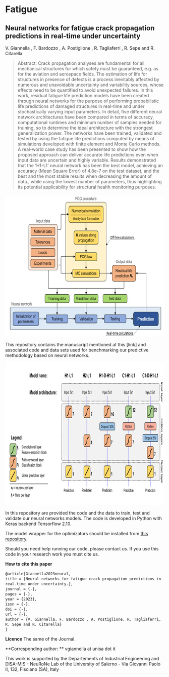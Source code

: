 
# Fatigue
## Neural networks for fatigue crack propagation predictions in real-time under uncertainty  
V. Giannella , F. Bardozzo , A. Postiglione , R. Tagliaferri , R. Sepe and R. Citarella


> Abstract: Crack propagation analyses are fundamental for all mechanical structures for
which safety must be guaranteed, e.g. as for the aviation and aerospace fields. The estimation
of life for structures in presence of defects is a process inevitably affected by numerous and
unavoidable uncertainty and variability sources, whose effects need to be quantified to avoid
unexpected failures.
In this work, residual fatigue life prediction models have been created through neural
networks for the purpose of performing probabilistic life predictions of damaged structures in
real-time and under stochastically varying input parameters. In detail, five different neural
network architectures have been compared in terms of accuracy, computational runtimes and
minimum number of samples needed for training, so to determine the ideal architecture with
the strongest generalization power. The networks have been trained, validated and tested by
using the fatigue life predictions computed by means of simulations developed with finite
element and Monte Carlo methods. A real-world case study has been presented to show how
the proposed approach can deliver accurate life predictions even when input data are
uncertain and highly variable. 
Results demonstrated that the 'H1-L1' neural network has been the best model, achieving an
accuracy (Mean Square Error) of 4.8e-7 on the test dataset, and the best and the most stable
results when decreasing the amount of data., while using the lowest number of parameters,
thus highlighting its potential applicability for structural health monitoring purposes.




<p align="center">
  <img width="800" height="450" src="https://github.com/lodeguns/Fatigue/blob/main/fig2.png?raw=true">
</p>




This repository contains the manuscript mentioned at this [link] and associated code and data sets used for benchmarking
our predictive methodology based on neural networks.

<p align="center">
  <img width="800" height="450" src="https://github.com/lodeguns/Fatigue/blob/main/fig5.png?raw=true">
</p>


In this repository are provided the code and the data to train, test and validate our neural networks models. 
The code is developed in Python with Keras backend Tensorflow 2.10. 

The model wrapper for the optimizators should be installed from [this repository](https://github.com/fabiodimarco/tf-levenberg-marquardt). 

Should you need help running our code, please contact us. If you use this code in your research work you must cite us.


**How to cite this paper**

```
@article{Giannella2023neural,
title = {Neural networks for fatigue crack propagation predictions in real-time under uncertainty.},
journal = {-},
pages = {-},
year = {2023},
issn = {-},
doi = {-},
url = {-},
author = {V. Giannella, F. Bardozzo , A. Postiglione, R. Tagliaferri, R. Sepe and R. Citarella}
}
```

**Licence**
The same of the Journal.

**Corresponding author: ** vgiannella at unisa dot it

This work is supported by the Departements of Industrial Engineering and DISA-MIS - NeuRoNe Lab of the University of Salerno - Via Giovanni Paolo II, 132, Fisciano (SA), Italy 
